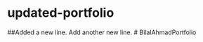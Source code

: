 # updated-portfolio
##Added a new line.
Add another new line.
#   B i l a l A h m a d P o r t f o l i o  
 